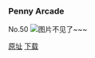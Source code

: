 ### Penny Arcade
No.50
![图片不见了~~~](https://imgs.xkcd.com/comics/penny_arcade.jpg)

[原址](https://xkcd.com//50) [下载](https://imgs.xkcd.com/comics/penny_arcade.jpg)

